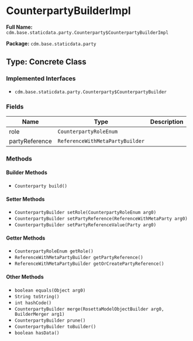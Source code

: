 # CounterpartyBuilderImpl

**Full Name:** `cdm.base.staticdata.party.Counterparty$CounterpartyBuilderImpl`

**Package:** `cdm.base.staticdata.party`

## Type: Concrete Class

### Implemented Interfaces

- `cdm.base.staticdata.party.Counterparty$CounterpartyBuilder`

### Fields

| Name | Type | Description |
|------|------|-------------|
| role | `CounterpartyRoleEnum` |  |
| partyReference | `ReferenceWithMetaPartyBuilder` |  |

### Methods

#### Builder Methods

- `Counterparty build()`

#### Setter Methods

- `CounterpartyBuilder setRole(CounterpartyRoleEnum arg0)`
- `CounterpartyBuilder setPartyReference(ReferenceWithMetaParty arg0)`
- `CounterpartyBuilder setPartyReferenceValue(Party arg0)`

#### Getter Methods

- `CounterpartyRoleEnum getRole()`
- `ReferenceWithMetaPartyBuilder getPartyReference()`
- `ReferenceWithMetaPartyBuilder getOrCreatePartyReference()`

#### Other Methods

- `boolean equals(Object arg0)`
- `String toString()`
- `int hashCode()`
- `CounterpartyBuilder merge(RosettaModelObjectBuilder arg0, BuilderMerger arg1)`
- `CounterpartyBuilder prune()`
- `CounterpartyBuilder toBuilder()`
- `boolean hasData()`

